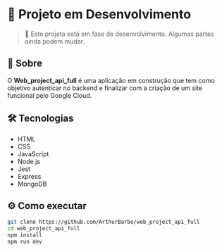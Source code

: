 # 🧩 Projeto em Desenvolvimento

> 🚧 Este projeto está em fase de desenvolvimento. Algumas partes ainda podem mudar.

## 🚀 Sobre

O **Web_project_api_full** é uma aplicação em construção que tem como objetivo autenticar no backend e finalizar com a criação de um site funcional pelo Google Cloud.

## 🛠️ Tecnologias

- HTML  
- CSS  
- JavaScript  
- Node.js  
- Jest
- Express
- MongoDB

## ⚙️ Como executar

```bash
git clone https://github.com/ArthurBarbo/web_project_api_full
cd web_project_api_full
npm install
npm run dev